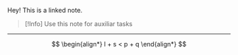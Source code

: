 Hey! This is a linked note.

>[!Info]
>Use this note for auxiliar tasks

---




$$
\begin{align*}
	l + s < p + q
\end{align*}
$$
